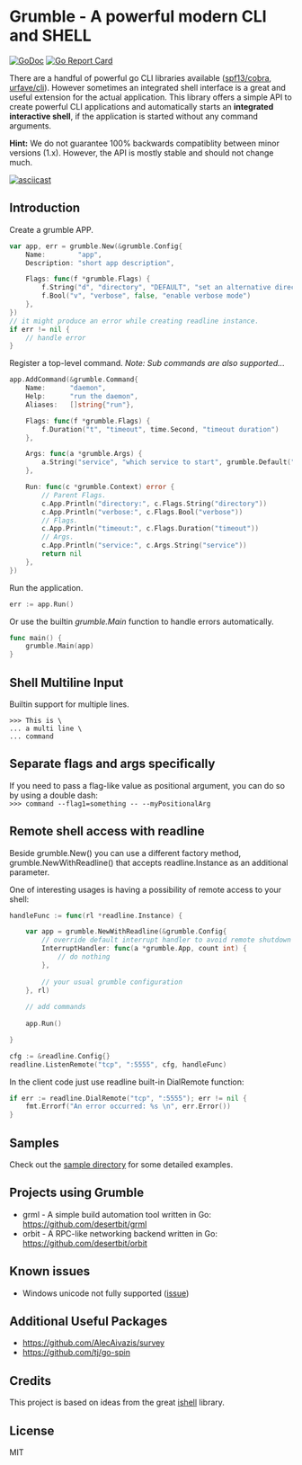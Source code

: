 # Grumble - A powerful modern CLI and SHELL

[![GoDoc](https://godoc.org/github.com/desertbit/grumble?status.svg)](https://godoc.org/github.com/desertbit/grumble)
[![Go Report Card](https://goreportcard.com/badge/github.com/desertbit/grumble)](https://goreportcard.com/report/github.com/desertbit/grumble)

There are a handful of powerful go CLI libraries available ([spf13/cobra](https://github.com/spf13/cobra), [urfave/cli](https://github.com/urfave/cli)).
However sometimes an integrated shell interface is a great and useful extension for the actual application.
This library offers a simple API to create powerful CLI applications and automatically starts
an **integrated interactive shell**, if the application is started without any command arguments.

**Hint:** We do not guarantee 100% backwards compatiblity between minor versions (1.x). However, the API is mostly stable and should not change much.

[![asciicast](https://asciinema.org/a/155332.png)](https://asciinema.org/a/155332?t=5)

## Introduction

Create a grumble APP.

```go
var app, err = grumble.New(&grumble.Config{
	Name:        "app",
	Description: "short app description",

	Flags: func(f *grumble.Flags) {
		f.String("d", "directory", "DEFAULT", "set an alternative directory path")
		f.Bool("v", "verbose", false, "enable verbose mode")
	},
})
// it might produce an error while creating readline instance.
if err != nil {
	// handle error
}
```

Register a top-level command. *Note: Sub commands are also supported...*

```go
app.AddCommand(&grumble.Command{
    Name:      "daemon",
    Help:      "run the daemon",
    Aliases:   []string{"run"},

    Flags: func(f *grumble.Flags) {
        f.Duration("t", "timeout", time.Second, "timeout duration")
    },

    Args: func(a *grumble.Args) {
        a.String("service", "which service to start", grumble.Default("server"))
    },

    Run: func(c *grumble.Context) error {
        // Parent Flags.
        c.App.Println("directory:", c.Flags.String("directory"))
        c.App.Println("verbose:", c.Flags.Bool("verbose"))
        // Flags.
        c.App.Println("timeout:", c.Flags.Duration("timeout"))
        // Args.
        c.App.Println("service:", c.Args.String("service"))
        return nil
    },
})
```

Run the application.

```go
err := app.Run()
```

Or use the builtin *grumble.Main* function to handle errors automatically.

```go
func main() {
	grumble.Main(app)
}
```

## Shell Multiline Input

Builtin support for multiple lines.

```
>>> This is \
... a multi line \
... command
```

## Separate flags and args specifically
If you need to pass a flag-like value as positional argument, you can do so by using a double dash:  
`>>> command --flag1=something -- --myPositionalArg`

## Remote shell access with readline
Beside grumble.New() you can use a different factory method, grumble.NewWithReadline() that accepts 
readline.Instance as an additional parameter.

One of interesting usages is having a possibility of remote access to your shell:

```go
handleFunc := func(rl *readline.Instance) {

    var app = grumble.NewWithReadline(&grumble.Config{
        // override default interrupt handler to avoid remote shutdown
        InterruptHandler: func(a *grumble.App, count int) {
            // do nothing
        },
		
        // your usual grumble configuration
    }, rl)  
    
    // add commands
	
    app.Run()

}

cfg := &readline.Config{}
readline.ListenRemote("tcp", ":5555", cfg, handleFunc)
```

In the client code just use readline built-in DialRemote function:

```go
if err := readline.DialRemote("tcp", ":5555"); err != nil {
    fmt.Errorf("An error occurred: %s \n", err.Error())
}
```

## Samples

Check out the [sample directory](/sample) for some detailed examples.

## Projects using Grumble

- grml - A simple build automation tool written in Go: https://github.com/desertbit/grml
- orbit - A RPC-like networking backend written in Go: https://github.com/desertbit/orbit

## Known issues
- Windows unicode not fully supported ([issue](https://github.com/desertbit/grumble/issues/48))

## Additional Useful Packages

- https://github.com/AlecAivazis/survey
- https://github.com/tj/go-spin

## Credits

This project is based on ideas from the great [ishell](https://github.com/abiosoft/ishell) library.

## License

MIT
